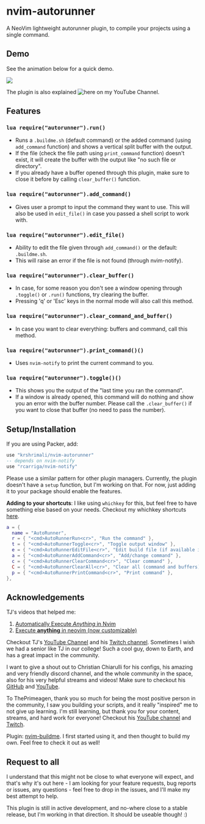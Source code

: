 # nvim-autorunner

A NeoVim lightweight autorunner plugin, to compile your projects using a single command.

## Demo

See the animation below for a quick demo.

<img src="readme/AutoRunner.gif"/>

The plugin is also explained ![here on my YouTube Channel](https://youtu.be/1tR_mrQXhJg).

## Features

### `lua require("autorunner").run()`

- Runs a `.buildme.sh` (default command) or the added command (using `add_command` function) and shows a vertical split buffer with the output.
- If the file (check the file path using `print_command` function) doesn't exist, it will create the buffer with the output like "no such file or directory".
- If you already have a buffer opened through this plugin, make sure to close it before by calling `clear_buffer()` function.

### `lua require("autorunner").add_command()`

- Gives user a prompt to input the command they want to use. This will also be used in `edit_file()` in case you passed a shell script to work with.

### `lua require("autorunner").edit_file()`

- Ability to edit the file given through `add_command()` or the default: `.buildme.sh`.
- This will raise an error if the file is not found (through nvim-notify).

### `lua require("autorunner").clear_buffer()`

- In case, for some reason you don't see a window opening through `.toggle()` or `.run()` functions, try clearing the buffer.
- Pressing 'q' or 'Esc' keys in the normal mode will also call this method.

### `lua require("autorunner").clear_command_and_buffer()`

- In case you want to clear everything: buffers and command, call this method.

### `lua require("autorunner").print_command()()`

- Uses `nvim-notify` to print the current command to you.

### `lua require("autorunner").toggle()()`

- This shows you the output of the "last time you ran the command".
- If a window is already opened, this command will do nothing and show you an error with the buffer number. Please call the `.clear_buffer()` if you want to close that buffer (no need to pass the number).

## Setup/Installation

If you are using Packer, add:

```lua
use "krshrimali/nvim-autorunner"
-- depends on nvim-notify
use "rcarriga/nvim-notify"
```

Please use a similar pattern for other plugin managers. Currently, the plugin doesn't have a `setup` function, but I'm working on that. For now, just adding it to your package should enable the features.

**Adding to your shortcuts**: I like using `whichkey` for this, but feel free to have something else based on your needs. Checkout my whichkey shortcuts [here](https://github.com/krshrimali/nvim/blob/master/lua/user/whichkey.lua#L114).

```lua
a = {
  name = "AutoRunner",
  r = { "<cmd>AutoRunnerRun<cr>", "Run the command" },
  t = { "<cmd>AutoRunnerToggle<cr>", "Toggle output window" },
  e = { "<cmd>AutoRunnerEditFile<cr>", "Edit build file (if available in runtime directory)" },
  a = { "<cmd>AutoRunnerAddCommand<cr>", "Add/change command" },
  c = { "<cmd>AutoRunnerClearCommand<cr>", "Clear command" },
  C = { "<cmd>AutoRunnerClearAll<cr>", "Clear all (command and buffers)" },
  p = { "<cmd>AutoRunnerPrintCommand<cr>", "Print command" },
},
```

## Acknowledgements

TJ's videos that helped me: 

1. [Automatically Execute *Anything* in Nvim](https://www.youtube.com/watch?v=9gUatBHuXE0)
2. [Execute **anything** in neovim (now customizable)](https://www.youtube.com/watch?v=HlfjpstqXwE)

Checkout TJ's [YouTube Channel](https://www.youtube.com/c/TJDeVries) and his [Twitch channel](https://www.twitch.tv/teej_dv). Sometimes I wish we had a senior like TJ in our college! Such a cool guy, down to Earth, and has a great impact in the community.

I want to give a shout out to Christian Chiarulli for his configs, his amazing and very friendly discord channel, and the whole community in the space, also for his very helpful streams and videos! Make sure to checkout his [GitHub](https://github.com/ChristianChiarulli) and [YouTube](https://www.youtube.com/channel/UCS97tchJDq17Qms3cux8wcA).

To ThePrimeagen, thank you so much for being the most positive person in the community, I saw you building your scripts, and it really "inspired" me to not give up learning. I'm still learning, but thank you for your content, streams, and hard work for everyone! Checkout his [YouTube channel](https://www.youtube.com/c/ThePrimeagen) and [Twitch](https://www.twitch.tv/ThePrimeagen).

Plugin: [nvim-buildme](https://github.com/ojroques/nvim-buildme/). I first started using it, and then thought to build my own. Feel free to check it out as well!

## Request to all

I understand that this might not be close to what everyone will expect, and that's why it's out here - I am looking for your feature requests, bug reports or issues, any questions - feel free to drop in the issues, and I'll make my best attempt to help.

This plugin is still in active development, and no-where close to a stable release, but I'm working in that direction. It should be useable though! :)
